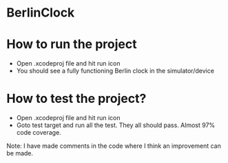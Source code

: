 # BerlinClock

# How to run the project
- Open .xcodeproj file and hit run icon
- You should see a fully functioning Berlin clock in the simulator/device

# How to test the project?
- Open .xcodeproj file and hit run icon
- Goto test target and run all the test. They all should pass. Almost 97% code coverage.



Note: I have made comments in the code where I think an improvement can be made.
